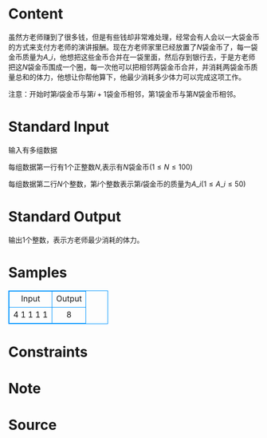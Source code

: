 
# Content

虽然方老师赚到了很多钱，但是有些钱却非常难处理，经常会有人会以一大袋金币的方式来支付方老师的演讲报酬。现在方老师家里已经放置了$N$袋金币了，每一袋金币质量为$A\_i$，他想把这些金币合并在一袋里面，然后存到银行去，于是方老师把这$N$袋金币围成一个圈，每一次他可以把相邻两袋金币合并，并消耗两袋金币质量总和的体力，他想让你帮他算下，他最少消耗多少体力可以完成这项工作。

注意：开始时第$i$袋金币与第$i+1$袋金币相邻，第$1$袋金币与第$N$袋金币相邻。

# Standard Input

输入有多组数据

每组数据第一行有$1$个正整数$N$,表示有$N$袋金币$(1 \leq N \leq 100)$

每组数据第二行$N$个整数，第$i$个整数表示第$i$袋金币的质量为$A\_i(1\leq A\_i \leq 50)$

# Standard Output

输出$1$个整数，表示方老师最少消耗的体力。

# Samples

<style>
        table,table tr th, table tr td { border:1px solid #0094ff; }
        table { width: 200px; min-height: 25px; line-height: 25px; text-align: center; border-collapse: collapse;}   
    </style>
<table>
	<tr>
		<td>Input</td>
		<td>Output</td>
	</tr>
<tr><td>4
1 1 1 1</td><td>8</td></tr></table>


# Constraints



# Note



# Source


